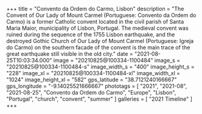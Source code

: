 +++
title = "Convento da Ordem do Carmo, Lisbon"
description = "The Convent of Our Lady of Mount Carmel (Portuguese: Convento da Ordem do Carmo) is a former Catholic convent located in the civil parish of Santa Maria Maior, municipality of Lisbon, Portugal. The medieval convent was ruined during the sequence of the 1755 Lisbon earthquake, and the destroyed Gothic Church of Our Lady of Mount Carmel (Portuguese: Igreja do Carmo) on the southern facade of the convent is the main trace of the great earthquake still visible in the old city."
date = "2021-08-25T10:03:34.000"
image = "20210825@100334-1100484"
image_s = "20210825@100334-1100484-s"
image_width_s = "400"
image_height_s = "228"
image_xl = "20210825@100334-1100484-xl"
image_width_xl = "1024"
image_height_xl = "582"
gps_latitude = "38.7121240166667"
gps_longitude = "-9.14025521666667"
phototags = [ "2021", "2021-08", "2021-08-25", "Convento da Ordem do Carmo", "Europe", "Lisbon", "Portugal", "church", "convent", "summer" ]
galleries = [ "2021 Timeline" ]
+++

